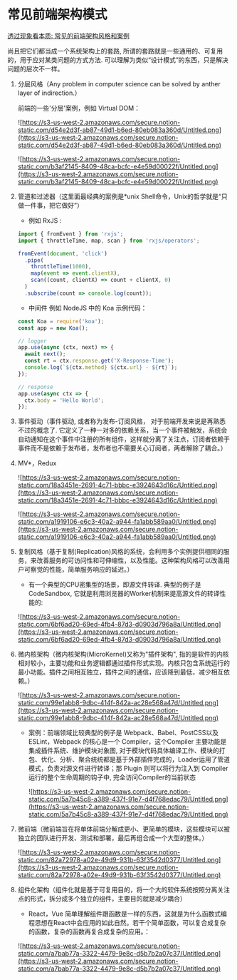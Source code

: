 # 常见前端架构模式

[透过现象看本质: 常见的前端架构风格和案例](https://juejin.im/post/5d7ffad551882545ff173083)

尚且把它们都当成一个系统架构上的套路, 所谓的套路就是一些通用的、可复用的，用于应对某类问题的方式方法. 可以理解为类似“设计模式”的东西，只是解决问题的层次不一样。

1. 分层风格（Any problem in computer science can be solved by anther layer of indirection.）

    前端的一些'分层'案例，例如 Virtual DOM：

    ![https://s3-us-west-2.amazonaws.com/secure.notion-static.com/d54e2d3f-ab87-49d1-b6ed-80eb083a360d/Untitled.png](https://s3-us-west-2.amazonaws.com/secure.notion-static.com/d54e2d3f-ab87-49d1-b6ed-80eb083a360d/Untitled.png)

    ![https://s3-us-west-2.amazonaws.com/secure.notion-static.com/b3af2145-8409-48ca-bcfc-e4e59d00022f/Untitled.png](https://s3-us-west-2.amazonaws.com/secure.notion-static.com/b3af2145-8409-48ca-bcfc-e4e59d00022f/Untitled.png)

2. 管道和过滤器（这里面最经典的案例是*unix Shell命令，Unix的哲学就是“只做一件事，把它做好”）
    - 例如 RxJS :

    ```jsx
    import { fromEvent } from 'rxjs';
    import { throttleTime, map, scan } from 'rxjs/operators';

    fromEvent(document, 'click')
      .pipe(
        throttleTime(1000),
        map(event => event.clientX),
        scan((count, clientX) => count + clientX, 0)
      )
      .subscribe(count => console.log(count));
    ```

    - 中间件 例如 NodeJS 中的 Koa 示例代码：

    ```jsx
    const Koa = require('koa');
    const app = new Koa();

    // logger
    app.use(async (ctx, next) => {
      await next();
      const rt = ctx.response.get('X-Response-Time');
      console.log(`${ctx.method} ${ctx.url} - ${rt}`);
    });

    // response
    app.use(async ctx => {
      ctx.body = 'Hello World';
    });
    ```

3. 事件驱动（事件驱动, 或者称为发布-订阅风格， 对于前端开发来说是再熟悉不过的概念了. 它定义了一种一对多的依赖关系，当一个事件被触发，系统会自动通知在这个事件中注册的所有组件，这样就分离了关注点，订阅者依赖于事件而不是依赖于发布者，发布者也不需要关心订阅者，两者解除了耦合。）
4. MV*，Redux

    ![https://s3-us-west-2.amazonaws.com/secure.notion-static.com/18a3451e-2691-4c71-bbbc-e3924643d16c/Untitled.png](https://s3-us-west-2.amazonaws.com/secure.notion-static.com/18a3451e-2691-4c71-bbbc-e3924643d16c/Untitled.png)

    ![https://s3-us-west-2.amazonaws.com/secure.notion-static.com/a1919106-e6c3-40a2-a944-fa1abb589aa0/Untitled.png](https://s3-us-west-2.amazonaws.com/secure.notion-static.com/a1919106-e6c3-40a2-a944-fa1abb589aa0/Untitled.png)

5. 复制风格（基于复制(Replication)风格的系统，会利用多个实例提供相同的服务，来改善服务的可访问性和可伸缩性，以及性能。这种架构风格可以改善用户可察觉的性能，简单服务响应的延迟。）
    - 有一个典型的CPU密集型的场景，即源文件转译. 典型的例子是CodeSandbox, 它就是利用浏览器的Worker机制来提高源文件的转译性能的:

    ![https://s3-us-west-2.amazonaws.com/secure.notion-static.com/6bf6ad20-69ed-4fb4-87d3-d0903d796a8a/Untitled.png](https://s3-us-west-2.amazonaws.com/secure.notion-static.com/6bf6ad20-69ed-4fb4-87d3-d0903d796a8a/Untitled.png)

6. 微内核架构（微内核架构(MicroKernel)又称为"插件架构", 指的是软件的内核相对较小，主要功能和业务逻辑都通过插件形式实现。内核只包含系统运行的最小功能。插件之间相互独立，插件之间的通信，应该降到最低，减少相互依赖。）

    ![https://s3-us-west-2.amazonaws.com/secure.notion-static.com/99e1abb8-9dbc-414f-842a-ac28e568a47d/Untitled.png](https://s3-us-west-2.amazonaws.com/secure.notion-static.com/99e1abb8-9dbc-414f-842a-ac28e568a47d/Untitled.png)

    - 案例：前端领域比较典型的例子是 Webpack、Babel、PostCSS以及ESLint，Webpack 的核心是一个 Compiler，这个Compiler 主要功能是集成插件系统、维护模块对象图, 对于模块代码具体编译工作、模块的打包、优化、分析、聚合统统都是基于外部插件完成的，Loader运用了管道模式，负责对源文件进行转译；那 Plugin 则可以将行为注入到 Compiler 运行的整个生命周期的钩子中, 完全访问Compiler的当前状态

        ![https://s3-us-west-2.amazonaws.com/secure.notion-static.com/5a7b45c8-a389-437f-91e7-d4f768edac79/Untitled.png](https://s3-us-west-2.amazonaws.com/secure.notion-static.com/5a7b45c8-a389-437f-91e7-d4f768edac79/Untitled.png)

7. 微前端（微前端旨在将单体前端分解成更小、更简单的模块，这些模块可以被独立的团队进行开发、测试和部署，最后再组合成一个大型的整体。）

    ![https://s3-us-west-2.amazonaws.com/secure.notion-static.com/82a72978-a02e-49d9-931b-63f3542d0377/Untitled.png](https://s3-us-west-2.amazonaws.com/secure.notion-static.com/82a72978-a02e-49d9-931b-63f3542d0377/Untitled.png)

8. 组件化架构（组件化就是基于可复用目的，将一个大的软件系统按照分离关注点的形式，拆分成多个独立的组件，主要目的就是减少耦合）
    - React，Vue 简单理解组件跟函数是一样的东西，这就是为什么函数式编程思想在React中会应用的如此自然。若干个简单函数，可以复合成复杂的函数，复杂的函数再复合成复杂的应用。：

    ![https://s3-us-west-2.amazonaws.com/secure.notion-static.com/a7bab77a-3322-4479-9e8c-d5b7b2a07c37/Untitled.png](https://s3-us-west-2.amazonaws.com/secure.notion-static.com/a7bab77a-3322-4479-9e8c-d5b7b2a07c37/Untitled.png)